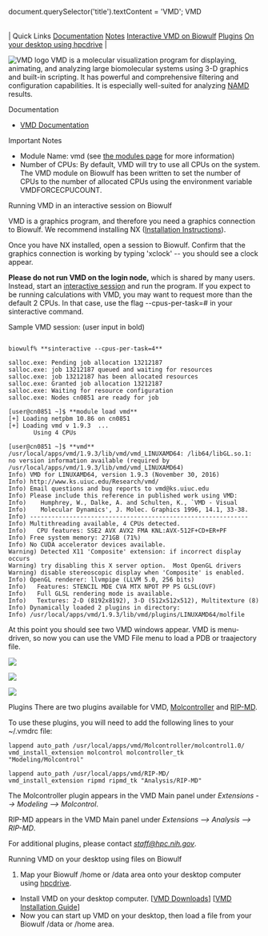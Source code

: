 

document.querySelector('title').textContent = 'VMD';
VMD


|  |
| --- |
| 
Quick Links
[Documentation](#doc)
[Notes](#notes)
[Interactive VMD on Biowulf](#int)
[Plugins](#plugins)
[On your desktop using hpcdrive](#hpcdrive) 
 |


![VMD logo](/images/VMD_logo_left.gif)
VMD is a molecular visualization program for displaying, 
 animating, and analyzing large biomolecular systems using 3-D 
 graphics and built-in scripting. It has powerful and 
 comprehensive filtering and configuration capabilities. It is
 especially well-suited for analyzing [NAMD](/apps/NAMD.html) results.




Documentation
* [VMD Documentation](http://www.ks.uiuc.edu/Research/vmd/current/docs.html)




Important Notes
* Module Name: vmd (see [the modules page](/apps/modules.html) for more information)
* Number of CPUs: By default, VMD will try to use all CPUs on the system. The VMD module on Biowulf has been 
written to set the number of CPUs to the number of allocated CPUs using the environment variable VMDFORCECPUCOUNT.




Running VMD in an interactive session on Biowulf

 VMD is a graphics program, and therefore you need a graphics connection to Biowulf. We recommend
 installing NX ([Installation Instructions](https://hpc.nih.gov/docs/nx.html)). 
 
 Once you have NX installed, open a session to Biowulf. Confirm that the graphics connection is working by typing 'xclock' -- you should
 see a clock appear. 
 
**Please do not run VMD on the login node,** which is shared by many users.
 Instead, start an [interactive session](/docs/userguide.html#int) and run the program. 
 If you expect to be running calculations with VMD, you may want to request more than the default 2 CPUs. In that case,
 use the flag --cpus-per-task=# in your sinteractive command.
 
 Sample VMD session: (user input in bold)
 
```

biowulf% **sinteractive --cpus-per-task=4** 
	
salloc.exe: Pending job allocation 13212187
salloc.exe: job 13212187 queued and waiting for resources
salloc.exe: job 13212187 has been allocated resources
salloc.exe: Granted job allocation 13212187
salloc.exe: Waiting for resource configuration
salloc.exe: Nodes cn0851 are ready for job

[user@cn0851 ~]$ **module load vmd**
[+] Loading netpbm 10.86 on cn0851 
[+] Loading vmd v 1.9.3  ... 
       Using 4 CPUs

[user@cn0851 ~]$ **vmd**
/usr/local/apps/vmd/1.9.3/lib/vmd/vmd_LINUXAMD64: /lib64/libGL.so.1: no version information available (required by /usr/local/apps/vmd/1.9.3/lib/vmd/vmd_LINUXAMD64)
Info) VMD for LINUXAMD64, version 1.9.3 (November 30, 2016)
Info) http://www.ks.uiuc.edu/Research/vmd/                         
Info) Email questions and bug reports to vmd@ks.uiuc.edu           
Info) Please include this reference in published work using VMD:   
Info)    Humphrey, W., Dalke, A. and Schulten, K., `VMD - Visual   
Info)    Molecular Dynamics', J. Molec. Graphics 1996, 14.1, 33-38.
Info) -------------------------------------------------------------
Info) Multithreading available, 4 CPUs detected.
Info)   CPU features: SSE2 AVX AVX2 FMA KNL:AVX-512F+CD+ER+PF 
Info) Free system memory: 271GB (71%)
Info) No CUDA accelerator devices available.
Warning) Detected X11 'Composite' extension: if incorrect display occurs
Warning) try disabling this X server option.  Most OpenGL drivers
Warning) disable stereoscopic display when 'Composite' is enabled.
Info) OpenGL renderer: llvmpipe (LLVM 5.0, 256 bits)
Info)   Features: STENCIL MDE CVA MTX NPOT PP PS GLSL(OVF) 
Info)   Full GLSL rendering mode is available.
Info)   Textures: 2-D (8192x8192), 3-D (512x512x512), Multitexture (8)
Info) Dynamically loaded 2 plugins in directory:
Info) /usr/local/apps/vmd/1.9.3/lib/vmd/plugins/LINUXAMD64/molfile

```


At this point you should see two VMD windows appear. VMD is menu-driven, so now you can use the VMD File menu to load a PDB or traajectory file.

![](/images/vmd1.png)

![](/images/vmd2.png)

![](/images/vmd3.png)







Plugins
There are two plugins available for VMD, [Molcontroller](https://github.com/ChenchenWu-hub/Molcontroller) and [RIP-MD](https://github.com/DLab/RIP-MD).


To use these plugins, you will need to add the following lines to your ~/.vmdrc file:



```
lappend auto_path /usr/local/apps/vmd/Molcontroller/molcontrol1.0/
vmd_install_extension molcontrol molcontroller_tk "Modeling/Molcontrol"

lappend auto_path /usr/local/apps/vmd/RIP-MD/
vmd_install_extension ripmd ripmd_tk "Analysis/RIP-MD"
```

The Molcontroller plugin appears in the VMD Main panel under *Extensions --> Modeling --> Molcontrol*.



RIP-MD appears in the VMD Main panel under *Extensions --> Analysis --> RIP-MD*.





For additional plugins, please contact *staff@hpc.nih.gov*.



Running VMD on your desktop using files on Biowulf

1. Map your Biowulf /home or /data area onto your desktop computer using [hpcdrive](/docs/hpcdrive.html). 
- Install VMD on your desktop computer. [[VMD Downloads](https://www.ks.uiuc.edu/Development/Download/download.cgi?PackageName=VMD)]
 [[VMD Installation Guide](http://www.ks.uiuc.edu/Research/vmd/current/ig/ig.html)]
- Now you can start up VMD on your desktop, then load a file from your Biowulf /data or /home area.


















